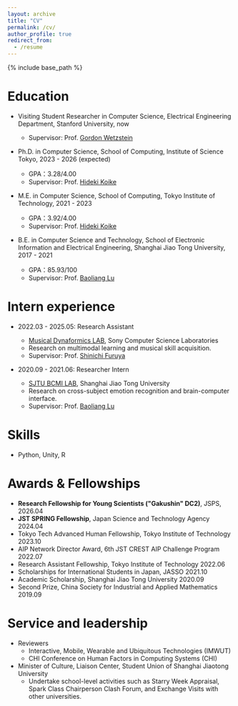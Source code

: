 ```yaml
---
layout: archive
title: "CV"
permalink: /cv/
author_profile: true
redirect_from:
  - /resume
---
```


{% include base_path %}

Education
======
* Visiting Student Researcher in Computer Science, Electrical Engineering Department, Stanford University, now
  * Supervisor: Prof. [Gordon Wetzstein](https://stanford.edu/~gordonwz/)
    
* Ph.D. in Computer Science, School of Computing, Institute of Science Tokyo, 2023 - 2026 (expected)
  * GPA：3.28/4.00
  * Supervisor: Prof. [Hideki Koike](https://www.vogue.cs.titech.ac.jp/koike)
  
* M.E. in Computer Science, School of Computing, Tokyo Institute of Technology, 2021 - 2023
  * GPA：3.92/4.00
  * Supervisor: Prof. [Hideki Koike](https://www.vogue.cs.titech.ac.jp/koike)
  
* B.E. in Computer Science and Technology, School of Electronic Information and Electrical Engineering, Shanghai Jiao Tong University, 2017 - 2021
  * GPA：85.93/100
  * Supervisor: Prof. [Baoliang Lu](http://bcmi.sjtu.edu.cn/~blu/)
  
Intern experience
======
* 2022.03 - 2025.05: Research Assistant
  * [Musical Dynaformics LAB](https://medlab.mystrikingly.com/), Sony Computer Science Laboratories
  * Research on multimodal learning and musical skill acquisition.
  * Supervisor: Prof. [Shinichi Furuya](https://www.neuropiano.net/english)
    
* 2020.09 - 2021.06: Researcher Intern
  * [SJTU BCMI LAB](https://bcmi.sjtu.edu.cn/), Shanghai Jiao Tong University
  * Research on cross-subject emotion recognition and brain-computer interface.
  * Supervisor: Prof. [Baoliang Lu](https://bcmi.sjtu.edu.cn/~lubaoliang/)
  
Skills
======
* Python, Unity, R
 
Awards & Fellowships
======
* **Research Fellowship for Young Scientists ("Gakushin" DC2)**, JSPS, 2026.04
* **JST SPRING Fellowship**, Japan Science and Technology Agency 2024.04
* Tokyo Tech Advanced Human Fellowship, Tokyo Institute of Technology 2023.10
* AIP Network Director Award, 6th JST CREST AIP Challenge Program 2022.07
* Research Assistant Fellowship, Tokyo Institute of Technology 2022.06
* Scholarships for International Students in Japan, JASSO 2021.10
* Academic Scholarship, Shanghai Jiao Tong University 2020.09
* Second Prize, China Society for Industrial and Applied Mathematics 2019.09
  
Service and leadership
======
* Reviewers
  * Interactive, Mobile, Wearable and Ubiquitous Technologies (IMWUT)
  * CHI Conference on Human Factors in Computing Systems (CHI)
* Minister of Culture, Liaison Center, Student Union of Shanghai Jiaotong University
  * Undertake school-level activities such as Starry Week Appraisal, Spark Class Chairperson Clash Forum, and Exchange Visits with other universities.
